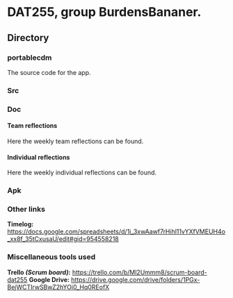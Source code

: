 # DAT255, group BurdensBananer.


## Directory
### portablecdm
The source code for the app. 
### Src
### Doc
#### Team reflections
Here the weekly team reflections can be found. 
#### Individual reflections
Here the weekly individual reflections can be found. 
### Apk

### Other links
**Timelog:** https://docs.google.com/spreadsheets/d/1i_3xwAawf7rHihl11vYXfVMEUH4o_xx8f_35tCxusaU/edit#gid=954558218
### Miscellaneous tools used
 **Trello *(Scrum board)*:** https://trello.com/b/Ml2Ummm8/scrum-board-dat255
 **Google Drive:** https://drive.google.com/drive/folders/1PGx-BejWCTIrwSBwZ2hYOi0_Hq0REofX
